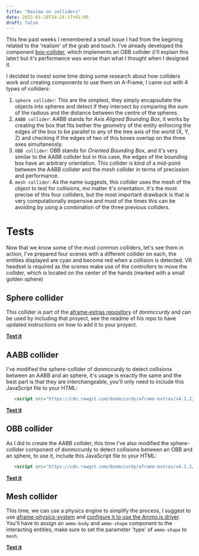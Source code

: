 ```yaml
---
title: "Review on colliders"
date: 2022-01-28T14:24:17+01:00
draft: false
---
```


This few past weeks I remembered a small issue I had from the begining related to the 'realism' of the grab and touch. I've already developed the component [box-collider](/virto/components/box-collider), which implements an OBB collider (i'll explain this later) but it's performance was worse than what I thought when I designed it.

I decided to invest some time doing some research about how colliders work and creating components to use them on A-Frame, I came out with 4 types of colliders:
 1) `sphere collider`: This are the simplest, they simply encapsullate the objects into spheres and detect if they intersect by comparing the sum of the radious and the distance between the centre of the spheres.
 2) `AABB collider`: AABB stands for _Axis Aligned Bounding Box_, it works by creating the box that fits bether the geometry of the entity enforcing the edges of the box to be parallel to any of the tree axis of the world (X, Y, Z) and checking if the edges of two of this boxes overlap on the three axes simultaneosly.
 3) `OBB collider`: OBB stands for _Oriented Bounding Box_, and it's very similar to the AABB collider but in this case, the edges of the bounding box have an arbitrary orientation. This collider is kind of a mid-point between the AABB collider and the mesh collider in terms of precission and performance.
 4) `mesh collider`: As the name suggests, this collider uses the mesh of the object to test for collisions, mo matter it's orientation. It's the most precise of this four colliders, but the most important drawback is that is very computationally expensive and most of the times this can be avoiding by using a combination of the three previous colliders.

 # Tests
 Now that we know some of the most common colliders, let's see them in action, I've prepared four scenes with a different collider on each, the entities displayed are cyan and become red when a collision is detected. VR headset is required as the scenes make use of the controllers to move the collider, which is located on the center of the hands (marked with a small golden sphere)

 ## Sphere collider
 This collider is part of the [aframe-extras repository](https://wmurphyrd.github.io/aframe-super-hands-component/) of _donmccurdy_ and can be used by including that proyect, see the readme of his repo to have updated instructions on how to add it to your proyect.

 [__Test it__](/virto/scenes/examples/sphereCollider.html)

 ## AABB collider
 I've modified the sphere-collider of donmccurdy to detect collisions between an AABB and an sphere, it's usage is exactly the same and the best part is that they are interchangeable, you'll only need to include this JavaScript file to your HTML:
 ```html
    <script src="https://cdn.rawgit.com/donmccurdy/aframe-extras/v4.1.2/dist/aframe-extras.min.js"></script>
 ```

 [__Test it__](/virto/scenes/examples/aabbCollider.html)

 ## OBB collider
 As I did to create the AABB collider, this time I've also modified the sphere-collider component of donmccurdy to detect collisions between an OBB and an sphere, to use it, include this JavaScript file to your HTML:
 ```html
    <script src="https://cdn.rawgit.com/donmccurdy/aframe-extras/v4.1.2/dist/aframe-extras.min.js"></script>
 ```

 [__Test it__](/virto/scenes/examples/obbCollider.html)

## Mesh collider
This time, we can use a physics engine to simplify the process, I suggest to use [aframe-physics-system](https://github.com/n5ro/aframe-physics-system) and [configure it to use the Ammo.js driver](https://github.com/n5ro/aframe-physics-system/blob/master/AmmoDriver.md). You'll have to assign an `ammo-body` and `ammo-shape` component to the interacting entities, make sure to set the parameter 'type' of `ammo-shape` to `mesh`.

[__Test it__](/virto/scenes/examples/meshCollider.html)
